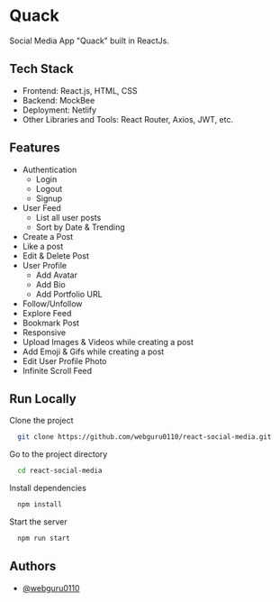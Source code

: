 
# Quack

Social Media App "Quack" built in ReactJs. 


## Tech Stack

- Frontend: React.js, HTML, CSS
- Backend: MockBee
- Deployment: Netlify
- Other Libraries and Tools: React Router, Axios, JWT, etc.


## Features

- Authentication
  - Login
  - Logout
  - Signup
- User Feed
  - List all user posts
  - Sort by Date & Trending
- Create a Post
- Like a post
- Edit & Delete Post
- User Profile
  - Add Avatar
  - Add Bio
  - Add Portfolio URL
- Follow/Unfollow
- Explore Feed
- Bookmark Post
- Responsive
- Upload Images & Videos while creating a post
- Add Emoji & Gifs while creating a post
- Edit User Profile Photo
- Infinite Scroll Feed



## Run Locally

Clone the project

```bash
  git clone https://github.com/webguru0110/react-social-media.git
```

Go to the project directory

```bash
  cd react-social-media
```

Install dependencies

```bash
  npm install
```

Start the server

```bash
  npm run start
```


## Authors

- [@webguru0110](https://www.github.com/webguru0110)



